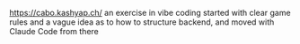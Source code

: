 https://cabo.kashyap.ch/
an exercise in vibe coding
started with clear game rules and a vague idea as to how to structure backend, and moved with Claude Code from there
